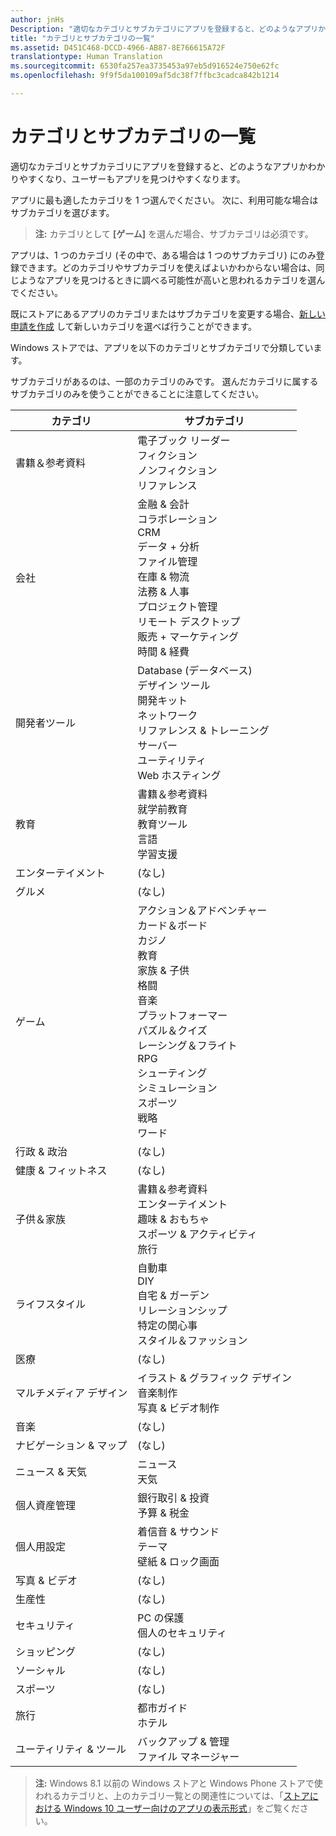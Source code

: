 ```yaml
---
author: jnHs
Description: "適切なカテゴリとサブカテゴリにアプリを登録すると、どのようなアプリかわかりやすくなり、ユーザーもアプリを見つけやすくなります。"
title: "カテゴリとサブカテゴリの一覧"
ms.assetid: D451C468-DCCD-4966-AB87-8E766615A72F
translationtype: Human Translation
ms.sourcegitcommit: 6530fa257ea3735453a97eb5d916524e750e62fc
ms.openlocfilehash: 9f9f5da100109af5dc38f7ffbc3cadca842b1214

---
```


# カテゴリとサブカテゴリの一覧


適切なカテゴリとサブカテゴリにアプリを登録すると、どのようなアプリかわかりやすくなり、ユーザーもアプリを見つけやすくなります。

アプリに最も適したカテゴリを 1 つ選んでください。 次に、利用可能な場合はサブカテゴリを選びます。

> **注:** カテゴリとして **[ゲーム]** を選んだ場合、サブカテゴリは必須です。

 

アプリは、1 つのカテゴリ (その中で、ある場合は 1 つのサブカテゴリ) にのみ登録できます。どのカテゴリやサブカテゴリを使えばよいかわからない場合は、同じようなアプリを見つけるときに調べる可能性が高いと思われるカテゴリを選んでください。

既にストアにあるアプリのカテゴリまたはサブカテゴリを変更する場合、[新しい申請を作成](app-submissions.md) して新しいカテゴリを選べば行うことができます。

Windows ストアでは、アプリを以下のカテゴリとサブカテゴリで分類しています。

サブカテゴリがあるのは、一部のカテゴリのみです。 選んだカテゴリに属するサブカテゴリのみを使うことができることに注意してください。


| カテゴリ                    | サブカテゴリ                                       |
|-----------------------------|---------------------------------------------------|
| 書籍＆参考資料           | 電子ブック リーダー <br> フィクション <br> ノンフィクション <br> リファレンス |
| 会社                    | 金融 & 会計 <br> コラボレーション <br> CRM <br> データ + 分析 <br> ファイル管理 <br> 在庫 & 物流 <br> 法務 & 人事 <br> プロジェクト管理 <br> リモート デスクトップ <br> 販売 + マーケティング <br> 時間 & 経費 |
| 開発者ツール             | Database (データベース) <br> デザイン ツール <br> 開発キット <br> ネットワーク <br> リファレンス & トレーニング <br> サーバー <br> ユーティリティ <br> Web ホスティング |
| 教育                   | 書籍＆参考資料 <br> 就学前教育 <br> 教育ツール <br> 言語 <br> 学習支援 |
| エンターテイメント               | (なし)                                            |
| グルメ               | (なし)                                            |
| ゲーム                       | アクション＆アドベンチャー <br> カード＆ボード <br> カジノ <br> 教育 <br> 家族 & 子供 <br> 格闘 <br> 音楽 <br> プラットフォーマー <br> パズル＆クイズ <br> レーシング＆フライト <br> RPG <br> シューティング <br> シミュレーション <br> スポーツ <br> 戦略 <br> ワード |
| 行政 & 政治       | (なし)                                            |
| 健康 & フィットネス            | (なし)                                            |
| 子供＆家族               | 書籍＆参考資料 <br> エンターテイメント <br> 趣味 & おもちゃ <br> スポーツ & アクティビティ <br> 旅行 |
| ライフスタイル                   | 自動車 <br> DIY <br> 自宅 & ガーデン <br> リレーションシップ <br> 特定の関心事 <br> スタイル＆ファッション |
| 医療                     | (なし)                                            |
| マルチメディア デザイン           | イラスト & グラフィック デザイン <br> 音楽制作 <br> 写真 & ビデオ制作 |
| 音楽                       | (なし)                                            |
| ナビゲーション & マップ           | (なし)                                            |
| ニュース & 天気              | ニュース <br> 天気                                 |
| 個人資産管理            | 銀行取引 & 投資 <br> 予算 & 税金      |
| 個人用設定             | 着信音 & サウンド <br> テーマ <br> 壁紙 & ロック画面 |
| 写真 & ビデオ               | (なし)                                            |
| 生産性                | (なし)                                            |
| セキュリティ                    | PC の保護 <br> 個人のセキュリティ <br>         |
| ショッピング                    | (なし)                                            |
| ソーシャル                      | (なし)                                            |
| スポーツ                      | (なし)                                            |
| 旅行                      | 都市ガイド <br> ホテル                           |
| ユーティリティ & ツール           | バックアップ & 管理 <br> ファイル マネージャー                |
 

> **注:** Windows 8.1 以前の Windows ストアと Windows Phone ストアで使われるカテゴリと、上のカテゴリ一覧との関連性については、「[ストアにおける Windows 10 ユーザー向けのアプリの表示形式](how-your-app-appears-in-the-store-for-windows-10-customers.md#category-changes)」をご覧ください。




<!--HONumber=Jun16_HO4-->


